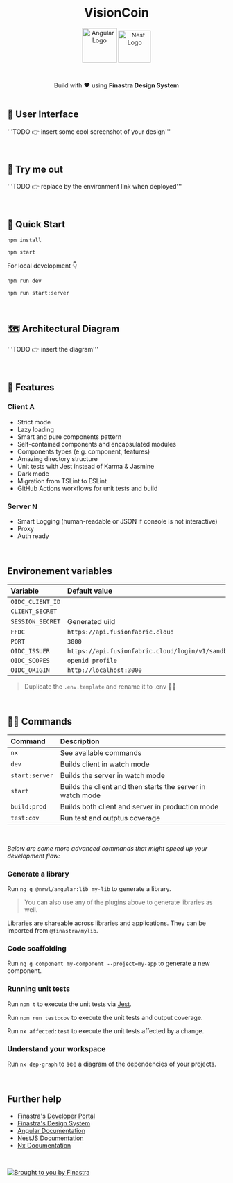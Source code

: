 <h1 align="center">VisionCoin</h1>

<p align="center">
  <img src="https://angular.io/assets/images/logos/angular/angular.svg" alt="Angular Logo" height="80"/>
  <img src="https://nestjs.com/img/logo-small.svg" height="75" alt="Nest Logo" />
  <br>
  <br>
  <blockquote align="center"><h3></h3></blockquote>
</p>

<div align="center">
    Build with ❤️ using <b>Finastra Design System</b>
</div>

<br>

## 📸 User Interface

'''TODO 👉 insert some cool screenshot of your design'''

<br>

## 🧪 Try me out

'''TODO 👉 replace by the environment link when deployed'''

<br>

## 🚀 Quick Start

```
npm install

npm start
```

For local development 👇

```
npm run dev

npm run start:server
```

<br>

## 🗺 Architectural Diagram

'''TODO 👉 insert the diagram'''

<br>

## 🌟 Features

<h3>
Client
<img src="https://angular.io/assets/images/logos/angular/angular.svg" height="15" alt="Angular Logo" />
</h3>

- Strict mode
- Lazy loading
- Smart and pure components pattern
- Self-contained components and encapsulated modules
- Components types (e.g. component, features)
- Amazing directory structure
- Unit tests with Jest instead of Karma & Jasmine
- Dark mode
- Migration from TSLint to ESLint
- GitHub Actions workflows for unit tests and build
  <!-- - Dynamic titles and content meta tags -->
  <!-- - PWA -->
  <!-- - i18n -->

<h3>
Server
<img src="https://nestjs.com/img/logo-small.svg" height="15" alt="Nest Logo" />
</h3>

- Smart Logging (human-readable or JSON if console is not interactive)
- Proxy
- Auth ready

<br>

## Environement variables

| Variable         | Default value                                     |
| :--------------- | :------------------------------------------------ |
| `OIDC_CLIENT_ID` |                                                   |
| `CLIENT_SECRET`  |                                                   |
| `SESSION_SECRET` | Generated uiid                                    |
| `FFDC`           | `https://api.fusionfabric.cloud`                  |
| `PORT`           | `3000`                                            |
| `OIDC_ISSUER`    | `https://api.fusionfabric.cloud/login/v1/sandbox` |
| `OIDC_SCOPES`    | `openid profile`                                  |
| `OIDC_ORIGIN`    | `http://localhost:3000`                           |

> Duplicate the `.env.template` and rename it to .env 👌🏼

<br>

## 🧙‍♂️ Commands

| Command        | Description                                                |
| :------------- | :--------------------------------------------------------- |
| `nx`           | See available commands                                     |
| `dev`          | Builds client in watch mode                                |
| `start:server` | Builds the server in watch mode                            |
| `start`        | Builds the client and then starts the server in watch mode |
| `build:prod`   | Builds both client and server in production mode           |
| `test:cov`     | Run test and outptus coverage                              |

<br>

_Below are some more advanced commands that might speed up your development flow:_

### Generate a library

Run `ng g @nrwl/angular:lib my-lib` to generate a library.

> You can also use any of the plugins above to generate libraries as well.

Libraries are shareable across libraries and applications. They can be imported from `@finastra/mylib`.

### Code scaffolding

Run `ng g component my-component --project=my-app` to generate a new component.

### Running unit tests

Run `npm t` to execute the unit tests via [Jest](https://jestjs.io).

Run `npm run test:cov` to execute the unit tests and output coverage.

Run `nx affected:test` to execute the unit tests affected by a change.

### Understand your workspace

Run `nx dep-graph` to see a diagram of the dependencies of your projects.

<br>

## Further help

- [Finastra's Developer Portal](https://developer.fusionfabric.cloud/documentation)
- [Finastra's Design System](https://design.fusionfabric.cloud)
- [Angular Documentation](https://angular.io/docs)
- [NestJS Documentation](https://docs.nestjs.com/)
- [Nx Documentation](https://nx.dev/angular)

<br>

[![Brought to you by Finastra](https://raw.githubusercontent.com/Finastra/finastra-nodejs-libs/develop/media/spread-knowledge-readme-banner%402x.png)](https://www.finastra.com/)